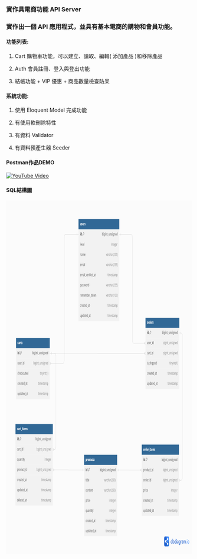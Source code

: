### 實作具電商功能 API Server

### 實作出一個 API 應用程式，並具有基本電商的購物和會員功能。

#### 功能列表:

   1. Cart 購物車功能，可以建立、讀取、編輯( 添加產品 )和移除產品

   2. Auth 會員註冊、登入與登出功能

   3. 結帳功能 + VIP 優惠 + 商品數量檢查防呆
    
#### 系統功能:

   1. 使用 Eloquent Model 完成功能

   2. 有使用軟刪除特性

   3. 有資料 Validator

   4. 有資料預產生器 Seeder

#### Postman作品DEMO
[![YouTube Video](https://i.ytimg.com/vi/uyv5EQ4Zcco/maxresdefault.jpg)](https://youtu.be/uyv5EQ4Zcco)

#### SQL結構圖
<img src="https://github.com/Calaglinlol/e_commerce/blob/master/ER_Model.png" alt="GitHub ER Model" width="1000" height="958">

